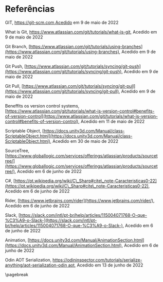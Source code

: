 
# Referências

GIT, https://git-scm.com,Acedido em  9 de maio de 2022

What is Git, https://www.atlassian.com/git/tutorials/what-is-git, Acedido em 9 de maio de 2022

Git Branch, [https://www.atlassian.com/git/tutorials/using-branches](https://www.atlassian.com/git/tutorials/using-branches), Acedido em 9 de maio de 2022

Git Push, [https://www.atlassian.com/git/tutorials/syncing/git-push](https://www.atlassian.com/git/tutorials/syncing/git-push), Acedido em 9 de maio de 2022

Git Pull, [https://www.atlassian.com/git/tutorials/syncing/git-pull](https://www.atlassian.com/git/tutorials/syncing/git-pull), Acedido em 9 de maio de 2022

Beneffits os version control systems, [https://www.atlassian.com/git/tutorials/what-is-version-control#benefits-of-version-control](https://www.atlassian.com/git/tutorials/what-is-version-control#benefits-of-version-control),  Acedido em 11 de maio de 2022

Scriptable Object, [https://docs.unity3d.com/Manual/class-ScriptableObject.html](https://docs.unity3d.com/Manual/class-ScriptableObject.html), Acedido em 30 de maio de 2022

SourceTree, [https://www.globallogic.com/services/offerings/atlassian/products/sourcetree/](https://www.globallogic.com/services/offerings/atlassian/products/sourcetree/), Acedido em 6 de junho de 2022

C#, [https://pt.wikipedia.org/wiki/C\_Sharp#cite\_note-Caracteristicas0-22](https://pt.wikipedia.org/wiki/C\_Sharp#cite\_note-Caracteristicas0-22), Acedido em 6 de junho de 2022

Rider, [https://www.jetbrains.com/rider](https://www.jetbrains.com/rider/), Acedido em 6 de junho de 2022

Slack, [https://slack.com/intl/pt-br/help/articles/115004071768-O-que-%C3%A9-o-Slack-](https://slack.com/intl/pt-br/help/articles/115004071768-O-que-%C3%A9-o-Slack-), Acedido em 6 de junho de 2022

Animation, [https://docs.unity3d.com/Manual/AnimationSection.html](https://docs.unity3d.com/Manual/AnimationSection.html), Acedido em 6 de junho de 2022

Odin AOT Serialization, [https://odininspector.com/tutorials/serialize-anything/aot-serialization-odin aot](https://odininspector.com/tutorials/serialize-anything/aot-serialization), Acedido em 13 de junho de 2022

\pagebreak

